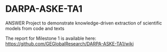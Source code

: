 # DARPA-ASKE-TA1
ANSWER Project to demonstrate knowledge-driven extraction of scientific models from code and texts

The report for Milestone 1 is available here:
https://github.com/GEGlobalResearch/DARPA-ASKE-TA1/wiki
